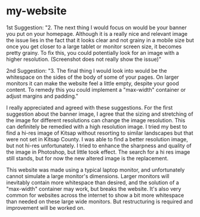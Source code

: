 # my-website

1st Suggestion:
"2. The next thing I would focus on would be your banner you put on your homepage. Although it is a really nice and relevant image the issue lies in the fact that it looks clear and not grainy in a mobile size but once you get closer to a large tablet or monitor screen size, it becomes pretty grainy. To fix this, you could potentially look for an image with a higher resolution. (Screenshot does not really show the issue)"

2nd Suggestion:
"3. The final thing I would look into would be the whitespace on the sides of the body of some of your pages. On larger monitors it can make the website feel a little empty, despite your good content. To remedy this you could implement a "max-width" container or adjust margins and padding."

I really appreciated and agreed with these suggestions. For the first suggestion about the banner image, I agree that the sizing and stretching of the image for different resolutions can change the image resolution. This can definitely be remedied with a high resolution image. I tried my best to find a hi-res image of Kitsap without resorting to similar landscapes but that were not set in Kitsap County. I was able to find a better resolution image, but not hi-res unfortunately. I tried to enhance the sharpness and quality of the image in Photoshop, but little took effect. The search for a hi res image still stands, but for now the new altered image is the replacement. 

This website was made using a typical laptop monitor, and unfortunately cannot simulate a large monitor's dimensions. Larger monitors will inevitably contain more whitespace than desired, and the solution of a "max-width" container may work, but breaks the website. It's also very common for websites across the internet to show a bit more whitespace than needed on these large wide monitors. But restructuring is required and improvement will be worked on. 